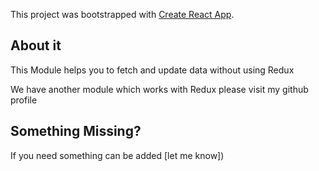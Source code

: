 This project was bootstrapped with [Create React App](https://github.com/facebookincubator/create-react-app).

## About it

This Module helps you to fetch and update data without using Redux

We have another module which works with Redux please visit my github profile

## Something Missing?

If you need something can be added [let me know])
